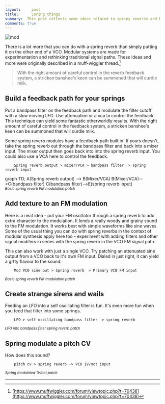 ```yaml
---
layout:     post
title:      Spring things
summary:  This post collects some ideas related to spring reverbs and how to use them in non-standard ways. 
comments: true
---
```

<img src="{{ site.baseurl }}/images/mod3.jpg" alt="mod" class="avatar" />

There is a lot more that you can do with a spring reverb than simply putting it on the other end of a VCO. Modular systems are made for experimentation and rethinking traditional signal paths. These ideas and more were originally described in a muff-wiggler thread.[^1] 

>With the right amount of careful control in the reverb feedback system, a stricken banshee's keen can be summoned that will curdle milk.

## Build a feedback path for your springs

Put a bandpass filter on the feedback path and modulate the filter cutoff with a slow moving LFO. Use attenuation or a vca to control the feedback. This technique can yield some fantastic otherworldly results. With the right amount of careful control in the feedback system, a stricken banshee's keen can be summoned that will curdle milk.

Some spring reverb modules have a feedback path built in. If yours doesn't, take the spring reverb out through the bandpass filter and back into a mixer input. The mixer output then goes back into into the spring reverb input. You could also use a VCA here to control the feedback.

        Spring reverb output > mixer/VCA > bandpass filter  > spring reverb input 

[//]: <> (https://knsv.github.io/mermaid/#styling-and-classes)
<div class="mermaid">
graph TD;
A(Spring reverb output) --> B(Mixer/VCA)
B(Mixer/VCA)-->C(bandpass filter)
C(bandpass filter)-->E(spring reverb input)
</div>
<sup><i>Basic spring reverb FM modulation patch</i></sup>

## Add texture to an FM modulation

Here is a neat idea - put your FM oscillator through a spring reverb to add extra character to the modulation. It lends a really woody and grainy sound to the FM modulation. It works best with simple waveforms like sine waves. Some of the usual thing you can do with spring reverbs in the context of modular synthesis apply here too - experiment with adding filters and other signal modifers in series with the spring reverb in the VCO FM signal path. 

This can also work with just a single VCO. Try patching an attenuated sine output from a VCO back to it's own FM input. Dialed in just right, it can yield a grtty flavour to the sound.

        Mod VCO sine out > Spring reverb  > Primary VCO FM input 

<sup><i>Basic spring reverb FM modulation patch</i></sup>

## Create strange sirens and wails

Feeding an LFO into a self oscillating filter is fun. It's even more fun when you feed that filter into some springs. 

        LFO > self-oscillating bandpass filter  > spring reverb 

<sup><i>LFO into bandpass filter spring reverb patch</i></sup>

## Spring modulate a pitch CV

How does this sound?

        pitch cv > spring reverb -> VCO 1V/oct input 

<sup><i>Spring modulated 1V/oct patch</i></sup>

---

[^1]: [https://www.muffwiggler.com/forum/viewtopic.php?t=70438](https://www.muffwiggler.com/forum/viewtopic.php?t=70438)